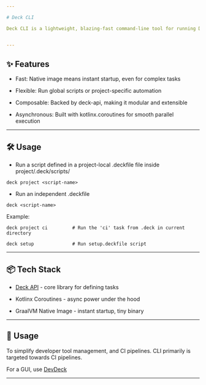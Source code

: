 ```yaml
---

# Deck CLI

Deck CLI is a lightweight, blazing-fast command-line tool for running Deck automation scripts - whether globally or per project. Powered by GraalVM native image and built with Kotlin, it’s optimized for simplicity, speed, and cross-platform consistency.


---
```


## ✨ Features

* Fast: Native image means instant startup, even for complex tasks

* Flexible: Run global scripts or project-specific automation

* Composable: Backed by deck-api, making it modular and extensible

* Asynchronous: Built with kotlinx.coroutines for smooth parallel execution



---

## 🛠️ Usage

* Run a script defined in a project-local .deckfile file inside project/.deck/scripts/
  
`deck project <script-name>`

* Run an independent .deckfile
  
`deck <script-name>`

Example:

`deck project ci         # Run the 'ci' task from .deck in current directory`

`deck setup              # Run setup.deckfile script`


---

## 📦 Tech Stack

* [Deck API](https://central.sonatype.com/artifact/io.github.justincodinguk.devdeck/deck-api) - core library for defining tasks

* Kotlinx Coroutines - async power under the hood

* GraalVM Native Image - instant startup, tiny binary



---

## 💬 Usage

To simplify developer tool management, and CI pipelines. CLI primarily is targeted towards CI pipelines.

For a GUI, use [DevDeck](https://github.com/JustINCodingUK/DevDeck)

---
